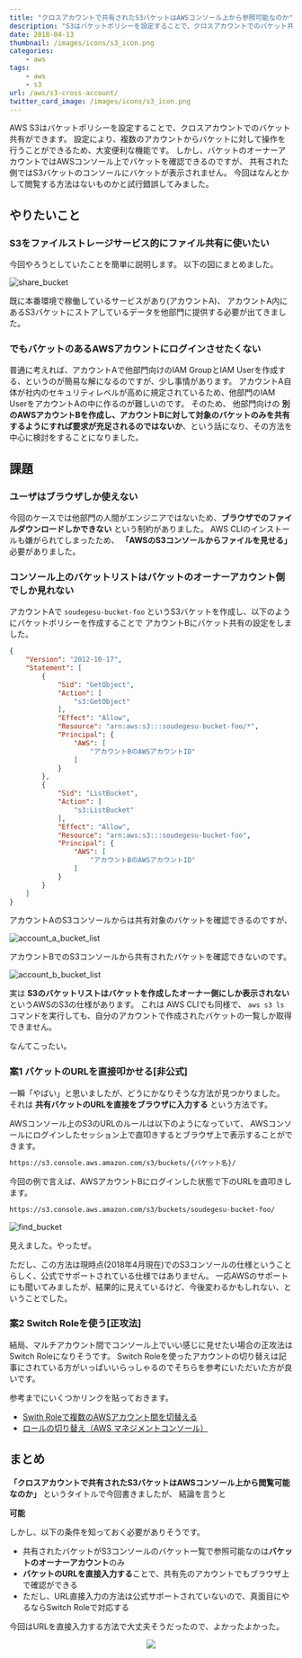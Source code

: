 ```yaml
---
title: "クロスアカウントで共有されたS3バケットはAWSコンソール上から参照可能なのか"
description: "S3はバケットポリシーを設定することで、クロスアカウントでのバケット共有ができます。両アカウントからバケットに対して操作を行うことができるため、大変便利な機能です。バケットのオーナーアカウントではAWSコンソール上でバケットを確認できるのですが、共有された側ではS3バケットのコンソールにバケットが表示されません。なんとかして閲覧する方法はないものかと試行錯誤してみました。"
date: 2018-04-13
thumbnail: /images/icons/s3_icon.png
categories:
    - aws
tags:
    - aws
    - s3
url: /aws/s3-cross-account/
twitter_card_image: /images/icons/s3_icon.png
---
```


AWS S3はバケットポリシーを設定することで、クロスアカウントでのバケット共有ができます。
設定により、複数のアカウントからバケットに対して操作を行うことができるため、大変便利な機能です。
しかし、バケットのオーナーアカウントではAWSコンソール上でバケットを確認できるのですが、
共有された側ではS3バケットのコンソールにバケットが表示されません。
今回はなんとかして閲覧する方法はないものかと試行錯誤してみました。

## やりたいこと
### S3をファイルストレージサービス的にファイル共有に使いたい

今回やろうとしていたことを簡単に説明します。
以下の図にまとめました。

![share_bucket](/images/20180413/share_bucket.png)

既に本番環境で稼働しているサービスがあり(アカウントA)、
アカウントA内にあるS3バケットにストアしているデータを他部門に提供する必要が出てきました。

### でもバケットのあるAWSアカウントにログインさせたくない
普通に考えれば、アカウントAで他部門向けのIAM GroupとIAM Userを作成する、というのが簡易な解になるのですが、少し事情があります。
アカウントA自体が社内のセキュリティレベルが高めに規定されているため、他部門のIAM UserをアカウントAの中に作るのが難しいのです。
そのため、 他部門向けの **別のAWSアカウントBを作成し、アカウントBに対して対象のバケットのみを共有するようにすれば要求が充足されるのではないか**、という話になり、その方法を中心に検討をすることになりました。

## 課題
### ユーザはブラウザしか使えない

今回のケースでは他部門の人間がエンジニアではないため、**ブラウザでのファイルダウンロードしかできない** という制約がありました。
AWS CLIのインストールも嫌がられてしまったため、 **「AWSのS3コンソールからファイルを見せる」** 必要がありました。

### コンソール上のバケットリストはバケットのオーナーアカウント側でしか見れない

アカウントAで `soudegesu-bucket-foo` というS3バケットを作成し、以下のようにバケットポリシーを作成することで
アカウントBにバケット共有の設定をしました。

```json
{
    "Version": "2012-10-17",
    "Statement": [
        {
            "Sid": "GetObject",
            "Action": [
                "s3:GetObject"
            ],
            "Effect": "Allow",
            "Resource": "arn:aws:s3:::soudegesu-bucket-foo/*",
            "Principal": {
                "AWS": [
                    "アカウントBのAWSアカウントID"
                ]
            }
        },
        {
            "Sid": "ListBucket",
            "Action": [
                "s3:ListBucket"
            ],
            "Effect": "Allow",
            "Resource": "arn:aws:s3:::soudegesu-bucket-foo",
            "Principal": {
                "AWS": [
                    "アカウントBのAWSアカウントID"
                ]
            }
        }
    ]
}
```

アカウントAのS3コンソールからは共有対象のバケットを確認できるのですが、

![account_a_bucket_list](/images/20180413/account_a_bucket_list.png)

アカウントBでのS3コンソールから共有されたバケットを確認できないのです。

![account_b_bucket_list](/images/20180413/account_b_bucket_list.png)

実は **S3のバケットリストはバケットを作成したオーナー側にしか表示されない** というAWSのS3の仕様があります。
これは AWS CLIでも同様で、 `aws s3 ls` コマンドを実行しても、自分のアカウントで作成されたバケットの一覧しか取得できません。

なんてこったい。

### 案1 バケットのURLを直接叩かせる[非公式]

一瞬「やばい」と思いましたが、どうにかなりそうな方法が見つかりました。
それは **共有バケットのURLを直接をブラウザに入力する** という方法です。

AWSコンソール上のS3のURLのルールは以下のようになっていて、
AWSコンソールにログインしたセッション上で直叩きするとブラウザ上で表示することができます。

```bash
https://s3.console.aws.amazon.com/s3/buckets/{バケット名}/
```

今回の例で言えば、AWSアカウントBにログインした状態で下のURLを直叩きします。

```bash
https://s3.console.aws.amazon.com/s3/buckets/soudegesu-bucket-foo/
```

![find_bucket](/images/20180413/find_bucket_b.png)

見えました。やったぜ。

ただし、この方法は現時点(2018年4月現在)でのS3コンソールの仕様ということらしく、公式でサポートされている仕様ではありません。
一応AWSのサポートにも聞いてみましたが、結果的に見えているけど、今後変わるかもしれない、ということでした。

### 案2 Switch Roleを使う[正攻法]

結局、マルチアカウント間でコンソール上でいい感じに見せたい場合の正攻法はSwitch Roleになりそうです。
Switch Roleを使ったアカウントの切り替えは記事にされている方がいっぱいいらっしゃるのでそちらを参考にいただいた方が良いです。

参考までにいくつかリンクを貼っておきます。

* [Swith Roleで複数のAWSアカウント間を切替える](https://qiita.com/yoshidashingo/items/d13a9b17f111d5d91a2e)
* [ロールの切り替え（AWS マネジメントコンソール）](https://docs.aws.amazon.com/ja_jp/IAM/latest/UserGuide/id_roles_use_switch-role-console.html)

## まとめ
**「クロスアカウントで共有されたS3バケットはAWSコンソール上から閲覧可能なのか」** というタイトルで今回書きましたが、
結論を言うと


**可能**

しかし、以下の条件を知っておく必要がありそうです。

* 共有されたバケットがS3コンソールのバケット一覧で参照可能なのは**バケットのオーナーアカウント**のみ
* **バケットのURLを直接入力する**ことで、共有先のアカウントでもブラウザ上で確認ができる
* ただし、URL直接入力の方法は公式サポートされていないので、真面目にやるならSwitch Roleで対応する

今回はURLを直接入力する方法で大丈夫そうだったので、よかったよかった。


<div style="text-align: center">
<a target="_blank"  href="https://www.amazon.co.jp/gp/offer-listing/4797392568/ref=as_li_tl?ie=UTF8&camp=247&creative=1211&creativeASIN=4797392568&linkCode=am2&tag=soudegesu-22&linkId=2317c39300679077409ccb55e8076219"><img border="0" src="//ws-fe.amazon-adsystem.com/widgets/q?_encoding=UTF8&MarketPlace=JP&ASIN=4797392568&ServiceVersion=20070822&ID=AsinImage&WS=1&Format=_SL250_&tag=soudegesu-22" ></a><img src="//ir-jp.amazon-adsystem.com/e/ir?t=soudegesu-22&l=am2&o=9&a=4797392568" width="1" height="1" border="0" alt="" style="border:none !important; margin:0px !important;" />
</div>
